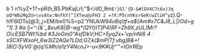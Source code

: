 b
1 n%yZ+1?=pR(h,B5.PbKajLrI;"$</d0_9m`E!}Gl'{D-&#[OV4C7c6x)Jq oQ*W8iMg2U>\vsAtw:NnfkY|^]XTeu@zFH3
2 =?X:P5cnVKsrGeR(wZliH^y`z).Q-h!F6IDTu]@3;,j>EM/bv0%S<p2'YNUkW9*4oBq\tf+a${Am#x7C&J8_L|}Od=g"1[
3 #a.!j<^:{&`_$euK8|@-wg*(QYl}IT[P4)RF=Zh9X,zUL]Mr?O\cESB7Wt%bd #3JoGm0"AsfDkV;HC>5yq2x+'vp/nNi6
4 sSCXFWxoH_6w3IZ2AQe?LDd;G7,k($mP|Tf.vbg]B&+! )8l[}:5yV0`@{q%Mh/a1zY4NcnJ>\-u<9K#U*j^'"=tOirREp
